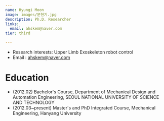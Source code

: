 ```yaml
---
name: Hyungi Moon
image: images/문현기.jpg
description: Ph.D. Researcher
links:
  email: ahskem@naver.com
tier: third

---
```

- Research interests: Upper Limb Exoskeleton robot control
- Email : ahskem@naver.com

# Education
- (2012.02) Bachelor's Course, Department of Mechanical Design and Automation Engineering, SEOUL NATIONAL UNIVERSITY OF SCIENCE AND TECHNOLOGY
- (2012.03~present) Master's and PhD Integrated Course, Mechanical Engineering, Hanyang University



